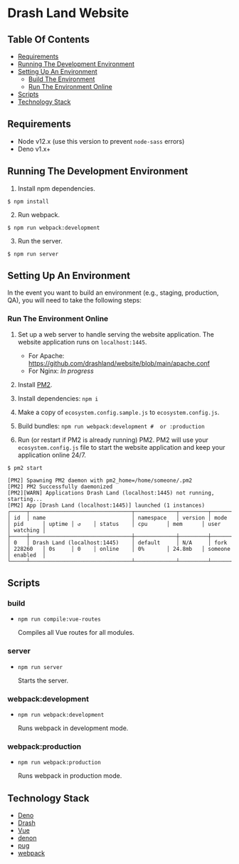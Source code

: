 # Drash Land Website

## Table Of Contents

- [Requirements](#requirements)
- [Running The Development Environment](#running-the-development-environment)
- [Setting Up An Environment](#setting-up-an-environment)
  - [Build The Environment](#build-the-environment)
  - [Run The Environment Online](#run-the-environment-online)
- [Scripts](#scripts)
- [Technology Stack](#technology-stack)

## Requirements

- Node v12.x (use this version to prevent `node-sass` errors)
- Deno v1.x+

## Running The Development Environment

1. Install npm dependencies.

```
$ npm install
```

2. Run webpack.

```
$ npm run webpack:development
```

3. Run the server.

```
$ npm run server
```

## Setting Up An Environment

In the event you want to build an environment (e.g., staging, production, QA),
you will need to take the following steps:

### Run The Environment Online

1. Set up a web server to handle serving the website application. The website
   application runs on `localhost:1445`.

   - For Apache: https://github.com/drashland/website/blob/main/apache.conf
   - For Nginx: _In progress_

2. Install [PM2](https://pm2.keymetrics.io/).

3. Install dependencies:  `npm i`

4. Make a copy of `ecosystem.config.sample.js` to `ecosystem.config.js`.
   
5. Build bundles: `npm run webpack:development #  or :production`

6. Run (or restart if PM2 is already running) PM2. PM2 will use your `ecosystem.config.js` file to start the website
   application and keep your application online 24/7.

```
$ pm2 start

[PM2] Spawning PM2 daemon with pm2_home=/home/someone/.pm2
[PM2] PM2 Successfully daemonized
[PM2][WARN] Applications Drash Land (localhost:1445) not running, starting...
[PM2] App [Drash Land (localhost:1445)] launched (1 instances)
┌─────┬────────────────────────────────┬─────────────┬─────────┬─────────┬──────────┬────────┬──────┬───────────┬──────────┬──────────┬──────────┬──────────┐
│ id  │ name                           │ namespace   │ version │ mode    │ pid      │ uptime │ ↺    │ status    │ cpu      │ mem      │ user     │ watching │
├─────┼────────────────────────────────┼─────────────┼─────────┼─────────┼──────────┼────────┼──────┼───────────┼──────────┼──────────┼──────────┼──────────┤
│ 0   │ Drash Land (localhost:1445)    │ default     │ N/A     │ fork    │ 228260   │ 0s     │ 0    │ online    │ 0%       │ 24.8mb   │ someone  │ enabled  │
└─────┴────────────────────────────────┴─────────────┴─────────┴─────────┴──────────┴────────┴──────┴───────────┴──────────┴──────────┴──────────┴──────────┘
```

## Scripts

### build

- `npm run compile:vue-routes`

  Compiles all Vue routes for all modules.

### server

- `npm run server`

  Starts the server.

### webpack:development

- `npm run webpack:development`

  Runs webpack in development mode.

### webpack:production

- `npm run webpack:production`

  Runs webpack in production mode.

## Technology Stack

- [Deno](https://deno.land)
- [Drash](https://drash.land)
- [Vue](https://vuejs.org)
- [denon](https://github.com/denosaurs/denon)
- [pug](https://pugjs.org/api/getting-started.html)
- [webpack](https://webpack.js.org/)
